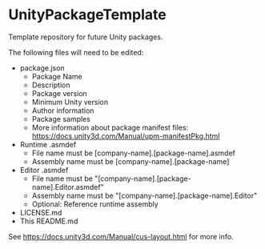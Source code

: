 # UnityPackageTemplate
 
Template repository for future Unity packages.

The following files will need to be edited:

- package.json
  - Package Name
  - Description
  - Package version
  - Minimum Unity version
  - Author information
  - Package samples
  - More information about package manifest files: https://docs.unity3d.com/Manual/upm-manifestPkg.html
- Runtime .asmdef
  - File name must be [company-name].[package-name].asmdef
  - Assembly name must be [company-name].[package-name]
- Editor .asmdef
  - File name must be "[company-name].[package-name].Editor.asmdef"
  - Assembly name must be "[company-name].[package-name].Editor"
  - Optional: Reference runtime assembly
- LICENSE.md
- This README.md

See https://docs.unity3d.com/Manual/cus-layout.html for more info.